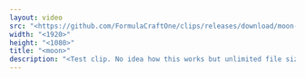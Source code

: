 ```yaml
---
layout: video
src: "<https://github.com/FormulaCraftOne/clips/releases/download/moon-video/moon.mp4>"
width: "<1920>"
height: "<1080>"
title: "<moon>"
description: "<Test clip. No idea how this works but unlimited file size sounds cool.>"
---
```

